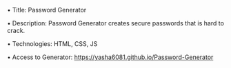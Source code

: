 •	Title:
   Password Generator 
  
•	Description:
Password Generator creates secure passwords that is hard to crack.

•	Technologies:
HTML, CSS, JS

•           Access to Generator:
 https://yasha6081.github.io/Password-Generator

